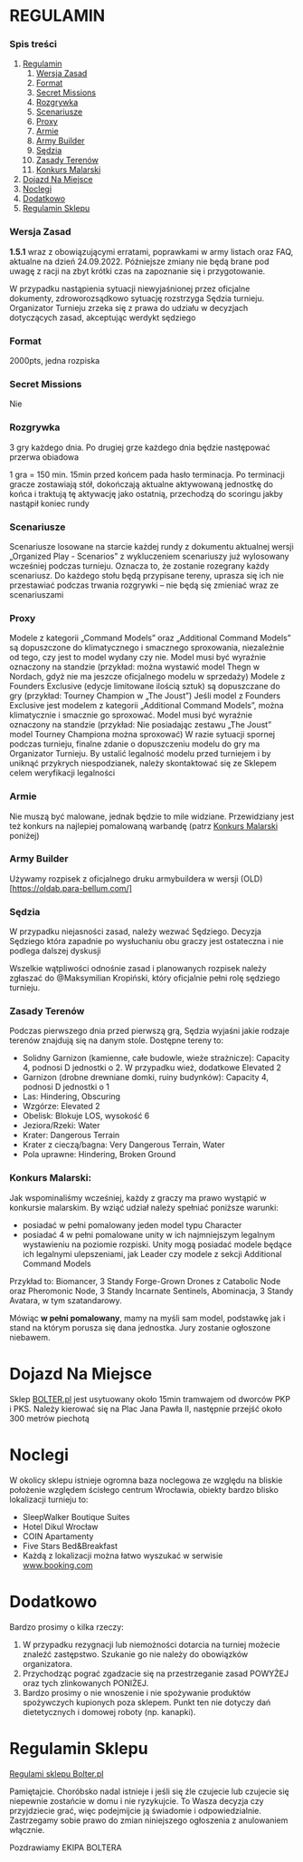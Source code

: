# REGULAMIN

### Spis treści
1. [Regulamin](#regulamin)
   1. [Wersja Zasad](#wersja-zasad)
   1. [Format](#format)
   1. [Secret Missions](#secret-missions)
   1. [Rozgrywka](#rozgrywka)
   1. [Scenariusze](#scenariusze)
   1. [Proxy](#proxy)
   1. [Armie](#armie)
   1. [Army Builder](#army-builder)
   1. [Sędzia](#sędzia)
   1. [Zasady Terenów](#zasady-terenów)
   1. [Konkurs Malarski](#konkurs-malarski)
1. [Dojazd Na Miejsce](#dojazd-na-miejsce)
1. [Noclegi](#noclegi)
1. [Dodatkowo](#dodatkowo)
1. [Regulamin Sklepu](#regulamin-sklepu)

### Wersja Zasad
**1.5.1** wraz z obowiązującymi erratami, poprawkami w army listach oraz FAQ, aktualne na dzień 24.09.2022. Późniejsze zmiany nie będą brane pod uwagę z racji na zbyt krótki czas na zapoznanie się i przygotowanie.

W przypadku nastąpienia sytuacji niewyjaśnionej przez oficjalne dokumenty, zdroworozsądkowo sytuację rozstrzyga Sędzia turnieju. Organizator Turnieju zrzeka się z prawa do udziału w decyzjach dotyczących zasad, akceptując werdykt sędziego

### Format
2000pts, jedna rozpiska

### Secret Missions
Nie

### Rozgrywka
3 gry każdego dnia. Po drugiej grze każdego dnia będzie następować przerwa obiadowa

1 gra = 150 min. 15min przed końcem pada hasło terminacja. Po terminacji gracze zostawiają stół, dokończają aktualne aktywowaną jednostkę do końca i traktują tę aktywację jako ostatnią, przechodzą do scoringu jakby nastąpił koniec rundy


### Scenariusze
Scenariusze losowane na starcie każdej rundy z dokumentu aktualnej wersji „Organized Play - Scenarios” z wykluczeniem scenariuszy już wylosowany wcześniej podczas turnieju. Oznacza to, że zostanie rozegrany każdy scenariusz. Do każdego stołu będą przypisane tereny, uprasza się ich nie przestawiać podczas trwania rozgrywki – nie będą się zmieniać wraz ze scenariuszami

### Proxy
Modele z kategorii „Command Models” oraz „Additional Command Models” są dopuszczone do klimatycznego i smacznego sproxowania, niezależnie od tego, czy jest to model wydany czy nie. Model musi być wyraźnie oznaczony na standzie (przykład: można wystawić model Thegn w Nordach, gdyż nie ma jeszcze oficjalnego modelu w sprzedaży) Modele z Founders Exclusive (edycje limitowane ilością sztuk) są dopuszczane do gry (przykład: Tourney Champion w „The Joust”) Jeśli model z Founders Exclusive jest modelem z kategorii „Additional Command Models”, można klimatycznie i smacznie go sproxować. Model musi być wyraźnie oznaczony na standzie (przykład: Nie posiadając zestawu „The Joust” model Tourney Championa można sproxować) W razie sytuacji spornej podczas turnieju, finalne zdanie o dopuszczeniu modelu do gry ma Organizator Turnieju. By ustalić legalność modelu przed turniejem i by uniknąć przykrych niespodzianek, należy skontaktować się ze Sklepem celem weryfikacji legalności

### Armie
Nie muszą być malowane, jednak będzie to mile widziane. Przewidziany jest też konkurs na najlepiej pomalowaną warbandę (patrz [Konkurs Malarski](#konkurs-malarski) poniżej)

### Army Builder
Używamy rozpisek z oficjalnego druku armybuildera w wersji (OLD)[https://oldab.para-bellum.com/]

### Sędzia
W przypadku niejasności zasad, należy wezwać Sędziego. Decyzja Sędziego która zapadnie po wysłuchaniu obu graczy jest ostateczna i nie podlega dalszej dyskusji

Wszelkie wątpliwości odnośnie zasad i planowanych rozpisek należy zgłaszać do @Maksymilian Kropiński, który oficjalnie pełni rolę sędziego turnieju.

### Zasady Terenów
Podczas pierwszego dnia przed pierwszą grą, Sędzia wyjaśni jakie rodzaje terenów znajdują się na danym stole. Dostępne tereny to:
 - Solidny Garnizon (kamienne, całe budowle, wieże strażnicze): Capacity 4, podnosi D jednostki o 2. W przypadku wież, dodatkowe Elevated 2
 - Garnizon (drobne drewniane domki, ruiny budynków): Capacity 4, podnosi D jednostki o 1
 - Las: Hindering, Obscuring
 - Wzgórze: Elevated 2
 - Obelisk: Blokuje LOS, wysokość 6
 - Jeziora/Rzeki: Water
 - Krater: Dangerous Terrain
 - Krater z cieczą/bagna: Very Dangerous Terrain, Water
 - Pola uprawne: Hindering, Broken Ground

### Konkurs Malarski:
Jak wspominaliśmy wcześniej, każdy z graczy ma prawo wystąpić w konkursie malarskim. By wziąć udział należy spełniać poniższe warunki:
- posiadać w pełni pomalowany jeden model typu Character
- posiadać 4 w pełni pomalowane unity w ich najmniejszym legalnym wystawieniu na poziomie rozpiski. Unity mogą posiadać modele będące ich legalnymi ulepszeniami, jak Leader czy modele z sekcji Additional Command Models

Przykład to: Biomancer, 3 Standy Forge-Grown Drones z Catabolic Node oraz Pheromonic Node, 3 Standy Incarnate Sentinels, Abominacja, 3 Standy Avatara, w tym szatandarowy.

Mówiąc **w pełni pomalowany**, mamy na myśli sam model, podstawkę jak i stand na którym porusza się dana jednostka.
Jury zostanie ogłoszone niebawem.

# Dojazd Na Miejsce
Sklep [BOLTER.pl](http://bolter.pl) jest usytuowany około 15min tramwajem od dworców PKP i PKS. Należy kierować się na Plac Jana Pawła II, następnie przejść około 300 metrów piechotą

# Noclegi
W okolicy sklepu istnieje ogromna baza noclegowa ze względu na bliskie położenie względem ścisłego centrum Wrocławia, obiekty bardzo blisko lokalizacji turnieju to:
 - SleepWalker Boutique Suites
 - Hotel Dikul Wrocław
 - COIN Apartamenty
 - Five Stars Bed&Breakfast
 - Każdą z lokalizacji można łatwo wyszukać w serwisie www.booking.com

# Dodatkowo
Bardzo prosimy o kilka rzeczy:
1. W przypadku rezygnacji lub niemożności dotarcia na turniej możecie znaleźć zastępstwo. Szukanie go nie należy do obowiązków organizatora.
2. Przychodząc pograć zgadzacie się na przestrzeganie zasad POWYŻEJ oraz tych zlinkowanych PONIŻEJ.
3. Bardzo prosimy o nie wnoszenie i nie spożywanie produktów spożywczych kupionych poza sklepem. Punkt ten nie dotyczy dań dietetycznych i domowej roboty (np. kanapki).

# Regulamin Sklepu
[Regulami sklepu Bolter.pl](https://www.facebook.com/bolter.sklep/posts/4927919763989889)

Pamiętajcie. Choróbsko nadal istnieje i jeśli się źle czujecie lub czujecie się niepewnie zostańcie w domu i nie ryzykujcie. To Wasza decyzja czy przyjdziecie grać, więc podejmijcie ją świadomie i odpowiedzialnie.
Zastrzegamy sobie prawo do zmian niniejszego ogłoszenia z anulowaniem włącznie.

Pozdrawiamy
EKIPA BOLTERA
